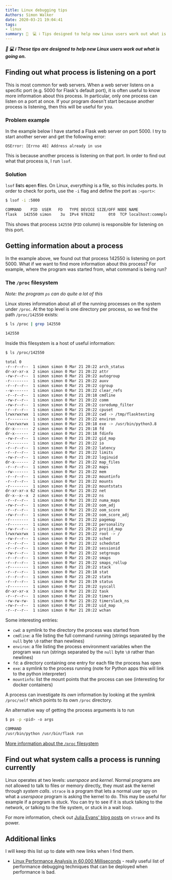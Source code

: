 ```yaml
---
title: Linux debugging tips
Authors: Simon Walker
date: 2020-03-21 19:04:41
tags:
- linux
summary: 📘  💻 ℹ️ Tips designed to help new Linux users work out what is going on
---
```


_**📘  💻 ℹ️ These tips are designed to help new Linux users work out what is going on.**_


## Finding out what process is listening on a port

This is most common for web servers. When a web server listens on a specific
port (e.g. 5000 for Flask's default port), it is often useful to know more
information about this process. In particular, only one process can listen on a
port at once. If your program doesn't start because another process is
listening, then this will be useful for you.

### Problem example

In the example below I have started a Flask web server on port 5000. I try to
start another server and get the following error:

```
OSError: [Errno 48] Address already in use
```

This is because another process is listening on that port. In order to find out
what that process is, I run `lsof`.

### Solution

`lsof` **l**i**s**ts **o**pen **f**iles. On Linux, _everything_ is a file, so
this includes ports. In order to check for ports, use the `-i` flag and define
the port as `:<port>`:

```sh
$ lsof -i :5000

COMMAND    PID  USER   FD   TYPE DEVICE SIZE/OFF NODE NAME
flask   142550 simon    3u  IPv4 978282      0t0  TCP localhost:commplex-main (LISTEN)
```

This shows that process `142550` (`PID` column) is responsible for listening on
this port.

## Getting information about a process

In the example above, we found out that process 142550 is listening on port 5000.
What if we want to find more information about this process? For example, where
the program was started from, what command is being run?

### The `/proc` filesystem

_Note: the program `ps` can do quite a lot of this_

Linux stores information about all of the running processes on the system under
`/proc`. At the top level is one directory per process, so we find the path
`/proc/142550` exists:

```sh
$ ls /proc | grep 142550

142550
```

Inside this filesystem is a host of useful information:

```sh
$ ls /proc/142550

total 0
-r--r--r--  1 simon simon 0 Mar 21 20:22 arch_status
dr-xr-xr-x  2 simon simon 0 Mar 21 20:22 attr
-rw-r--r--  1 simon simon 0 Mar 21 20:22 autogroup
-r--------  1 simon simon 0 Mar 21 20:22 auxv
-r--r--r--  1 simon simon 0 Mar 21 20:22 cgroup
--w-------  1 simon simon 0 Mar 21 20:22 clear_refs
-r--r--r--  1 simon simon 0 Mar 21 20:18 cmdline
-rw-r--r--  1 simon simon 0 Mar 21 20:22 comm
-rw-r--r--  1 simon simon 0 Mar 21 20:22 coredump_filter
-r--r--r--  1 simon simon 0 Mar 21 20:22 cpuset
lrwxrwxrwx  1 simon simon 0 Mar 21 20:22 cwd -> /tmp/flasktesting
-r--------  1 simon simon 0 Mar 21 20:22 environ
lrwxrwxrwx  1 simon simon 0 Mar 21 20:18 exe -> /usr/bin/python3.8
dr-x------  2 simon simon 0 Mar 21 20:18 fd
dr-x------  2 simon simon 0 Mar 21 20:18 fdinfo
-rw-r--r--  1 simon simon 0 Mar 21 20:22 gid_map
-r--------  1 simon simon 0 Mar 21 20:22 io
-r--r--r--  1 simon simon 0 Mar 21 20:22 latency
-r--r--r--  1 simon simon 0 Mar 21 20:22 limits
-rw-r--r--  1 simon simon 0 Mar 21 20:22 loginuid
dr-x------  2 simon simon 0 Mar 21 20:22 map_files
-r--r--r--  1 simon simon 0 Mar 21 20:22 maps
-rw-------  1 simon simon 0 Mar 21 20:22 mem
-r--r--r--  1 simon simon 0 Mar 21 20:22 mountinfo
-r--r--r--  1 simon simon 0 Mar 21 20:22 mounts
-r--------  1 simon simon 0 Mar 21 20:22 mountstats
dr-xr-xr-x 62 simon simon 0 Mar 21 20:22 net
dr-x--x--x  2 simon simon 0 Mar 21 20:22 ns
-r--r--r--  1 simon simon 0 Mar 21 20:22 numa_maps
-rw-r--r--  1 simon simon 0 Mar 21 20:22 oom_adj
-r--r--r--  1 simon simon 0 Mar 21 20:22 oom_score
-rw-r--r--  1 simon simon 0 Mar 21 20:22 oom_score_adj
-r--------  1 simon simon 0 Mar 21 20:22 pagemap
-r--------  1 simon simon 0 Mar 21 20:22 personality
-rw-r--r--  1 simon simon 0 Mar 21 20:22 projid_map
lrwxrwxrwx  1 simon simon 0 Mar 21 20:22 root -> /
-rw-r--r--  1 simon simon 0 Mar 21 20:22 sched
-r--r--r--  1 simon simon 0 Mar 21 20:22 schedstat
-r--r--r--  1 simon simon 0 Mar 21 20:22 sessionid
-rw-r--r--  1 simon simon 0 Mar 21 20:22 setgroups
-r--r--r--  1 simon simon 0 Mar 21 20:22 smaps
-r--r--r--  1 simon simon 0 Mar 21 20:22 smaps_rollup
-r--------  1 simon simon 0 Mar 21 20:22 stack
-r--r--r--  1 simon simon 0 Mar 21 20:18 stat
-r--r--r--  1 simon simon 0 Mar 21 20:22 statm
-r--r--r--  1 simon simon 0 Mar 21 20:19 status
-r--------  1 simon simon 0 Mar 21 20:22 syscall
dr-xr-xr-x  3 simon simon 0 Mar 21 20:22 task
-r--r--r--  1 simon simon 0 Mar 21 20:22 timers
-rw-rw-rw-  1 simon simon 0 Mar 21 20:22 timerslack_ns
-rw-r--r--  1 simon simon 0 Mar 21 20:22 uid_map
-r--r--r--  1 simon simon 0 Mar 21 20:22 wchan
```

Some interesting entries:

* `cwd`: a symlink to the directory the process was started from
* `cmdline`: a file listing the full command running (strings separated by the
  `null` byte `\0` rather than newlines)
* `environ`: a file listing the process environment variables when the program
  was run (strings separated by the `null` byte `\0` rather than newlines)
* `fd`: a directory containing one entry for each file the process has open
* `exe`: a symlink to the process running (note for Python apps this will link to
  the python interpreter)
* `mountinfo`: list the mount points that the process can see (interesting for
  docker containers)

A process can investigate its _own_ information by looking at the symlink
`/proc/self` which points to its own `/proc` directory.

An alternative way of getting the process arguments is to run

```sh
$ ps -p <pid> -o args

COMMAND
/usr/bin/python /usr/bin/flask run
```

[More information about the `/proc`
filesystem](http://man7.org/linux/man-pages/man5/proc.5.html)

## Find out what system calls a process is running currently

Linux operates at two levels: _userspace_ and _kernel_. Normal programs are not
allowed to talk to files or memory directly, they must ask the kernel through
_system calls_. `strace` is a program that lets a normal user spy on what a
_userspace_ program is asking the kernel to do. This may be useful for example
if a program is stuck. You can try to see if it is stuck talking to the network,
or talking to the file system, or stuck in a wait loop.

For more information, check out [Julia Evans' blog
posts](https://jvns.ca/categories/strace/) on `strace` and its power.

## Additional links

I will keep this list up to date with new links when I find them.

* [Linux Performance Analysis in 60,000 Milliseconds](https://netflixtechblog.com/linux-performance-analysis-in-60-000-milliseconds-accc10403c55) - really useful list of performance debugging techniques that can be deployed when performance is bad.
